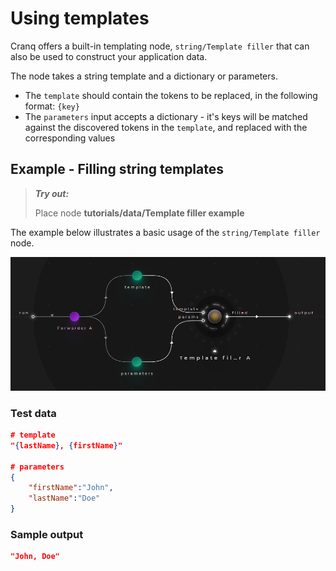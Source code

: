 # Using templates

Cranq offers a built-in templating node, ```string/Template filler``` that can also be used to construct your application data. 

The node takes a string template and a dictionary or parameters.
- The ```template``` should contain the tokens to be replaced, in the following format: ```{key}```
- The ```parameters``` input accepts a dictionary - it's keys will be matched against the discovered tokens in the ```template```, and replaced with the corresponding values


## Example - Filling string templates

> **_Try out:_**
>
> Place node **tutorials/data/Template filler example**

The example below illustrates a basic usage of the ```string/Template filler``` node.

![](images/2021-07-20-13-29-22.png)

### Test data

```json
# template
"{lastName}, {firstName}"

# parameters
{
    "firstName":"John",
    "lastName":"Doe"
}   
```

### Sample output

```json
"John, Doe"
```